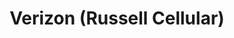 ---
title: "Verizon (Russell Cellular)"
url: /west-des-moines/verizon-russell-cellular/
shop: mobile phone
---